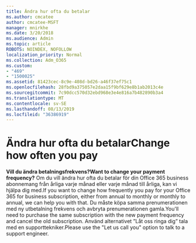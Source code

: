 ```yaml
---
title: Ändra hur ofta du betalar
ms.author: cmcatee
author: cmcatee-MSFT
manager: mnirkhe
ms.date: 3/20/2018
ms.audience: Admin
ms.topic: article
ROBOTS: NOINDEX, NOFOLLOW
localization_priority: Normal
ms.collection: Adm_O365
ms.custom:
- "469"
- "1500025"
ms.assetid: 81423cec-8c9e-408d-bd26-a46f37ef75c1
ms.openlocfilehash: 28fbd9a375057e2daa15f9bf629e8b1ab2013c4e
ms.sourcegitcommit: 7c90dcc570d32ebd968e3e4e816a7b482890b3a4
ms.translationtype: MT
ms.contentlocale: sv-SE
ms.lasthandoff: 08/13/2019
ms.locfileid: "36386919"
---
```

# <a name="change-how-often-you-pay"></a><span data-ttu-id="c6928-102">Ändra hur ofta du betalar</span><span class="sxs-lookup"><span data-stu-id="c6928-102">Change how often you pay</span></span>

 <span data-ttu-id="c6928-103">**Vill du ändra betalningsfrekvens?**</span><span class="sxs-lookup"><span data-stu-id="c6928-103">**Want to change your payment frequency?**</span></span> <span data-ttu-id="c6928-104">Om du vill ändra hur ofta du betalar för din Office 365 business abonnemang från årliga varje månad eller varje månad till årliga, kan vi hjälpa dig med.</span><span class="sxs-lookup"><span data-stu-id="c6928-104">If you want to change how frequently you pay for your Office 365 for business subscription, either from annual to monthly or monthly to annual, we can help you with that.</span></span> <span data-ttu-id="c6928-105">Du måste köpa samma prenumerationen med ny utbetalning frekvens och avbryta prenumerationen gamla.</span><span class="sxs-lookup"><span data-stu-id="c6928-105">You'll need to purchase the same subscription with the new payment frequency and cancel the old subscription.</span></span> <span data-ttu-id="c6928-106">Använd alternativet ”Låt oss ringa dig” tala med en supporttekniker.</span><span class="sxs-lookup"><span data-stu-id="c6928-106">Please use the "Let us call you" option to talk to a support engineer.</span></span>